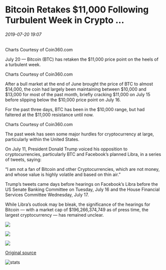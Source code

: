 # Bitcoin Retakes $11,000 Following Turbulent Week in Crypto ...

###### 2019-07-20 19:07

Charts Courtesy of Coin360.com

July 20 — Bitcoin (BTC) has retaken the $11,000 price point on the heels of a turbulent week.

Charts Courtesy of Coin360.com

After a bull market at the end of June brought the price of BTC to almost $14,000, the coin had largely been maintaining between $10,000 and $13,000 for most of the past month, briefly cracking $11,000 on July 15 before slipping below the $10,000 price point on July 16.

For the past three days, BTC has been in the $10,000 range, but had faltered at the $11,000 resistance until now.

Charts Courtesy of Coin360.com

The past week has seen some major hurdles for cryptocurrency at large, particularly within the United States.

On July 11, President Donald Trump voiced his opposition to cryptocurrencies, particularly BTC and Facebook’s planned Libra, in a series of tweets, saying:

“I am not a fan of Bitcoin and other Cryptocurrencies, which are not money, and whose value is highly volatile and based on thin air.”

Trump’s tweets came days before hearings on Facebook’s Libra before the US Senate Banking Committee on Tuesday, July 16 and the House Financial Services Committee Wednesday, July 17.

While Libra’s outlook may be bleak, the significance of the hearings for Bitcoin — with a market cap of $196,266,374,749 as of press time, the largest cryptocurrency — has remained unclear.

![](https://s3.cointelegraph.com/storage/uploads/view/ab127f528b7c50e40ee5e36bcb3786e4.png)

![](https://s3.cointelegraph.com/storage/uploads/view/4624ffc1f270a0d2f1696f88e1068fea.png)

![](https://s3.cointelegraph.com/storage/uploads/view/52566904707ae4606dfdd2fb3bc2db48.png)

[Original source](https://cointelegraph.com/news/bitcoin-retakes-11-000-following-turbulent-week-in-crypto)

![stats](https://c.statcounter.com/11760860/0/a89fa40b/1/ "stats")